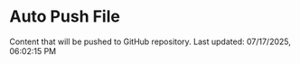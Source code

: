 # Auto Push File

Content that will be pushed to GitHub repository.
Last updated: 07/17/2025, 06:02:15 PM